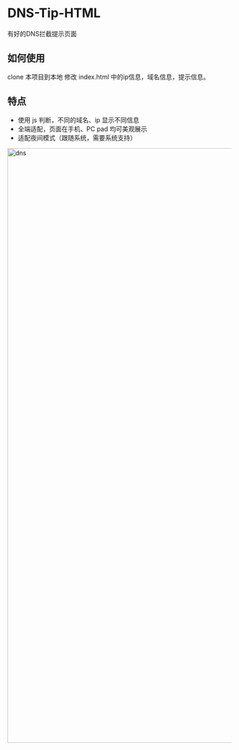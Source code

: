 # DNS-Tip-HTML
有好的DNS拦截提示页面

## 如何使用
clone 本项目到本地 修改 index.html 中的ip信息，域名信息，提示信息。

## 特点
 - 使用 js 判断，不同的域名、ip 显示不同信息
 - 全端适配，页面在手机、PC pad 均可美观展示
 - 适配夜间模式（跟随系统，需要系统支持）

<img width="1337" alt="dns" src="https://user-images.githubusercontent.com/49525016/161673681-e3b84817-4586-40bd-bf05-503f0866b1aa.png">
